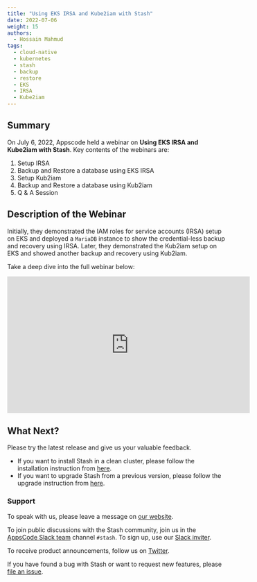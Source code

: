 ```yaml
---
title: "Using EKS IRSA and Kube2iam with Stash"
date: 2022-07-06
weight: 15
authors:
  - Hossain Mahmud
tags:
  - cloud-native
  - kubernetes
  - stash
  - backup
  - restore
  - EKS
  - IRSA
  - Kube2iam
---
```


## Summary

On July 6, 2022, Appscode held a webinar on **Using EKS IRSA and Kube2iam with Stash**. Key contents of the webinars are:

1) Setup IRSA
2) Backup and Restore a database using EKS IRSA
3) Setup Kub2iam
4) Backup and Restore a database using Kub2iam
4) Q & A Session

## Description of the Webinar

Initially, they demonstrated the IAM roles for service accounts (IRSA) setup on EKS and deployed a `MariaDB` instance to show the credential-less backup and recovery using IRSA. Later, they demonstrated the Kub2iam setup on EKS and showed another backup and recovery using Kub2iam. 

Take a deep dive into the full webinar below:

<iframe width="560" height="315" src="https://www.youtube.com/embed/sxQynhH45VE" title="YouTube video player" frameborder="0" allow="accelerometer; autoplay; clipboard-write; encrypted-media; gyroscope; picture-in-picture" allowfullscreen></iframe>

## What Next?

Please try the latest release and give us your valuable feedback.

- If you want to install Stash in a clean cluster, please follow the installation instruction from [here](https://stash.run/docs/latest/setup/).
- If you want to upgrade Stash from a previous version, please follow the upgrade instruction from [here](https://stash.run/docs/latest/setup/upgrade/).

### Support

To speak with us, please leave a message on [our website](https://appscode.com/contact/).

To join public discussions with the Stash community, join us in the [AppsCode Slack team](https://appscode.slack.com/messages/C8NCX6N23/details/) channel `#stash`. To sign up, use our [Slack inviter](https://slack.appscode.com/).

To receive product announcements, follow us on [Twitter](https://twitter.com/KubeStash).

If you have found a bug with Stash or want to request new features, please [file an issue](https://github.com/stashed/project/issues/new).
